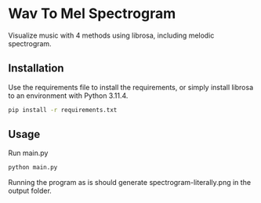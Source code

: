 # Wav To Mel Spectrogram

Visualize music with 4 methods using librosa, including melodic spectrogram.

## Installation

Use the requirements file to install the requirements, or simply install librosa to an environment with Python 3.11.4.

```bash
pip install -r requirements.txt
```

## Usage

Run main.py

```bash
python main.py
```

Running the program as is should generate spectrogram-literally.png in the output folder.